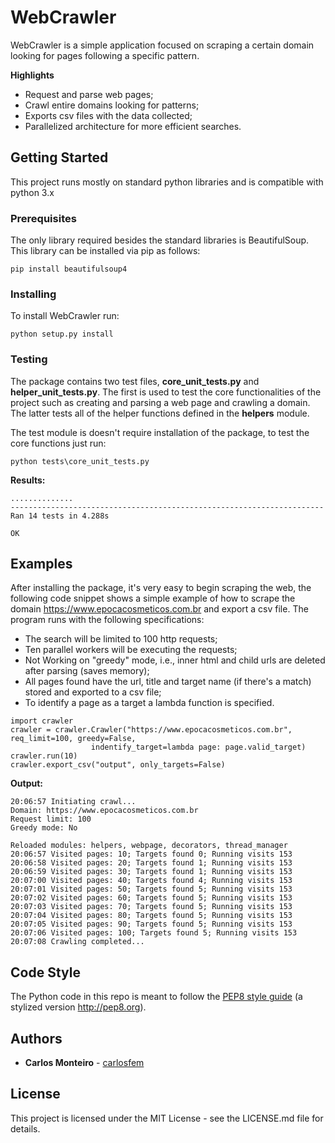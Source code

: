# WebCrawler

WebCrawler is a simple application focused on scraping a certain domain looking for pages following a specific pattern.

__Highlights__

- Request and parse web pages;
- Crawl entire domains looking for patterns;
- Exports csv files with the data collected;
- Parallelized architecture for more efficient searches.

## Getting Started

This project runs mostly on standard python libraries and is compatible with python 3.x

### Prerequisites

The only library required besides the standard libraries is BeautifulSoup. This library can be installed via pip as follows:

```
pip install beautifulsoup4
```

### Installing

To install WebCrawler run:

```
python setup.py install
```

### Testing

The package contains two test files, **core_unit_tests.py** and **helper_unit_tests.py**. The first is used to test the core functionalities of the project such as creating and parsing a web page and crawling a domain. The latter tests all of the helper functions defined in the **helpers** module.

The test module is doesn't require installation of the package, to test the core functions just run:

```
python tests\core_unit_tests.py
```

__Results:__
```
..............
----------------------------------------------------------------------
Ran 14 tests in 4.288s

OK
```

## Examples

After installing the package, it's very easy to begin scraping the web, the following code snippet shows a simple example of how to scrape the domain https://www.epocacosmeticos.com.br and export a csv file. The program runs with the following specifications:

- The search will be limited to 100 http requests;
- Ten parallel workers will be executing the requests;
- Not Working on "greedy" mode, i.e., inner html and child urls are deleted after parsing (saves memory);
- All pages found have the url, title and target name (if there's a match) stored and exported to a csv file;
- To identify a page as a target a lambda function is specified.

```
import crawler
crawler = crawler.Crawler("https://www.epocacosmeticos.com.br", req_limit=100, greedy=False,
                  indentify_target=lambda page: page.valid_target)
crawler.run(10)
crawler.export_csv("output", only_targets=False)
```

__Output:__
```
20:06:57 Initiating crawl...
Domain: https://www.epocacosmeticos.com.br
Request limit: 100
Greedy mode: No

Reloaded modules: helpers, webpage, decorators, thread_manager
20:06:57 Visited pages: 10; Targets found 0; Running visits 153
20:06:58 Visited pages: 20; Targets found 1; Running visits 153
20:06:59 Visited pages: 30; Targets found 1; Running visits 153
20:07:00 Visited pages: 40; Targets found 4; Running visits 153
20:07:01 Visited pages: 50; Targets found 5; Running visits 153
20:07:02 Visited pages: 60; Targets found 5; Running visits 153
20:07:03 Visited pages: 70; Targets found 5; Running visits 153
20:07:04 Visited pages: 80; Targets found 5; Running visits 153
20:07:05 Visited pages: 90; Targets found 5; Running visits 153
20:07:06 Visited pages: 100; Targets found 5; Running visits 153
20:07:08 Crawling completed...
```


## Code Style

The Python code in this repo is meant to follow the [PEP8 style guide](https://www.python.org/dev/peps/pep-0008/) (a stylized version http://pep8.org).

## Authors
* **Carlos Monteiro** - [carlosfem](https://github.com/carlosfem)

## License

This project is licensed under the MIT License - see the LICENSE.md file for details.